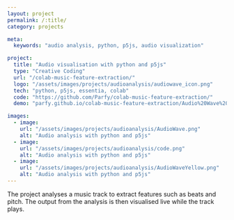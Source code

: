 ```yaml
---
layout: project
permalink: /:title/
category: projects

meta:
  keywords: "audio analysis, python, p5js, audio visualization"

project:
  title: "Audio visualisation with python and p5js"
  type: "Creative Coding"
  url: "/colab-music-feature-extraction/"
  logo: "/assets/images/projects/audioanalysis/audiowave_icon.png"
  tech: "python, p5js, essentia, colab"
  code: "https://github.com/Parfy/colab-music-feature-extraction/"
  demo: "parfy.github.io/colab-music-feature-extraction/Audio%20Wave%20Viz/index.html"

images:
  - image:
    url: "/assets/images/projects/audioanalysis/AudioWave.png"
    alt: "Audio analysis with python and p5js"
  - image:
    url: "/assets/images/projects/audioanalysis/code.png"
    alt: "Audio analysis with python and p5js"
  - image:
    url: "/assets/images/projects/audioanalysis/AudioWaveYellow.png"
    alt: "Audio analysis with python and p5js"
---
```

<p>The project analyses a music track to extract features such as beats and pitch. The output from the analysis is then visualised live while the track plays.</p>
